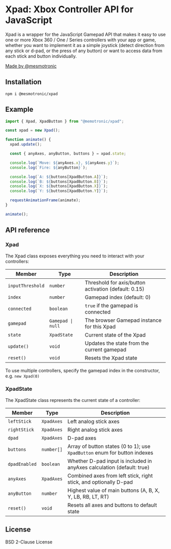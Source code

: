 # Xpad: Xbox Controller API for JavaScript

Xpad is a wrapper for the JavaScript Gamepad API that makes it easy to use one or more Xbox 360 / One / Series controllers with your app or game, whether you want to implement it as a simple joystick (detect direction from any stick or d-pad, or the press of any button) or want to access data from each stick and button individually.

[Made by @mesmotronic](https://x.com/mesmotronic)

## Installation

```
npm i @mesmotronic/xpad
```

## Example

```js
import { Xpad, XpadButton } from "@memotronic/xpad";

const xpad = new Xpad();

function animate() {
  xpad.update();

  const { anyAxes, anyButton, buttons } = xpad.state;

  console.log(`Move: ${anyAxes.x}, ${anyAxes.y}`);
  console.log(`Fire: ${anyButton}`);

  console.log(`A: ${buttons[XpadButton.A]}`);
  console.log(`B: ${buttons[XpadButton.B]}`);
  console.log(`X: ${buttons[XpadButton.X]}`);
  console.log(`Y: ${buttons[XpadButton.Y]}`);

  requestAnimationFrame(animate);
}

animate();
```

## API reference

### Xpad

The Xpad class exposes everything you need to interact with your controllers:

| Member           | Type              | Description                                          |
| ---------------- | ----------------- | ---------------------------------------------------- |
| `inputThreshold` | `number`          | Threshold for axis/button activation (default: 0.15) |
| `index`          | `number`          | Gamepad index (default: 0)                           |
| `connected`      | `boolean`         | `true` if the gamepad is connected                   |
| `gamepad`        | `Gamepad \| null` | The browser Gamepad instance for this Xpad           |
| `state`          | `XpadState`       | Current state of the Xpad                            |
| `update()`       | `void`            | Updates the state from the current gamepad           |
| `reset()`        | `void`            | Resets the Xpad state                                |

To use multiple controllers, specify the gamepad index in the constructor, e.g. `new Xpad(0)`

### XpadState

The XpadState class represents the current state of a controller:

| Member        | Type       | Description                                                               |
| ------------- | ---------- | ------------------------------------------------------------------------- |
| `leftStick`   | `XpadAxes` | Left analog stick axes                                                    |
| `rightStick`  | `XpadAxes` | Right analog stick axes                                                   |
| `dpad`        | `XpadAxes` | D-pad axes                                                                |
| `buttons`     | `number[]` | Array of button states (0 to 1); use `XpadButton` enum for button indexes |
| `dpadEnabled` | `boolean`  | Whether D-pad input is included in anyAxes calculation (default: true)    |
| `anyAxes`     | `XpadAxes` | Combined axes from left stick, right stick, and optionally D-pad          |
| `anyButton`   | `number`   | Highest value of main buttons (A, B, X, Y, LB, RB, LT, RT)                |
| `reset()`     | `void`     | Resets all axes and buttons to default state                              |

## License

BSD 2-Clause License
